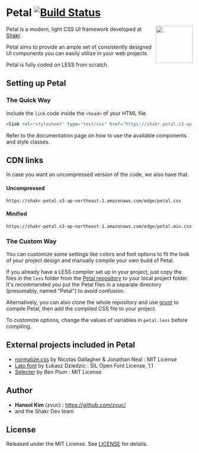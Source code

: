 Petal [![Build Status](https://magnum.travis-ci.com/shakrmedia/petal.svg?token=oGydrksF8C4ZzTmuT3Ki&branch=master)](https://magnum.travis-ci.com/shakrmedia/petal)
=====

<img align="right" width="100" height="100" src="http://shakrmedia.github.io/petal/logo.svg">

Petal is a modern, light CSS UI framework developed at [Shakr](http://shakr.com). 

Petal aims to provide an ample set of consistently designed UI components you can easily utilize in your web projects.

Petal is fully coded on LESS from scratch.


## Setting up Petal
### The Quick Way
Include the `link` code inside the `<head>` of your HTML file.
```HTML
<link rel="stylesheet" type="text/css" href="https://shakr-petal.s3-ap-northeast-1.amazonaws.com/edge/petal.min.css">
```

Refer to the documentation page on how to use the available components and style classes.


## CDN links
In case you want an uncompressed version of the code, we also have that.

#### Uncompressed 
```
https://shakr-petal.s3-ap-northeast-1.amazonaws.com/edge/petal.css
```

#### Minified 
```
https://shakr-petal.s3-ap-northeast-1.amazonaws.com/edge/petal.min.css
```

### The Custom Way
You can customize some settings like colors and font options to fit the look of your project design and manually compile your own build of Petal.

If you already have a LESS compiler set up in your project, just copy the files in the `less` folder from the [Petal repository](https://github.com/ShakrMedia/petal) to your local project folder. It's recommended you put the Petal files in a separate directory (presumably, named "Petal") to avoid confusion.

Alternatively, you can also clone the whole repository and use [grunt](http://gruntjs.com/) to compile Petal, then add the compiled CSS file to your project.

To customize options, change the values of variables in `petal.less` before compiling.



## External projects included in Petal
- [normalize.css](https://github.com/necolas/normalize.css) by Nicolas Gallagher & Jonathan Neal : MIT License
- [Lato font](http://www.google.com/fonts/specimen/Lato) by Łukasz Dziedzic : SIL Open Font License, 1.1
- [Selecter](https://github.com/Formstone/Selecter) by Ben Plum : MIT License


## Author
- **Hansol Kim** (zvuc) : https://github.com/zvuc/
- and the Shakr Dev team


## License 
Released under the MIT License.
See [LICENSE](https://github.com/ShakrMedia/petal/blob/master/LICENSE) for details.
